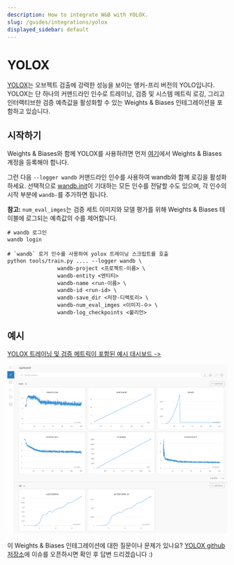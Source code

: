 ```yaml
---
description: How to integrate W&B with YOLOX.
slug: /guides/integrations/yolox
displayed_sidebar: default
---
```


# YOLOX

[YOLOX](https://github.com/Megvii-BaseDetection/YOLOX)는 오브젝트 검출에 강력한 성능을 보이는 앵커-프리 버전의 YOLO입니다. YOLOX는 단 하나의 커맨드라인 인수로 트레이닝, 검증 및 시스템 메트릭 로깅, 그리고 인터랙티브한 검증 예측값을 활성화할 수 있는 Weights & Biases 인테그레이션을 포함하고 있습니다.

## 시작하기

Weights & Biases와 함께 YOLOX를 사용하려면 먼저 [여기](https://wandb.ai/site)에서 Weights & Biases 계정을 등록해야 합니다.

그런 다음 `--logger wandb` 커맨드라인 인수를 사용하여 wandb와 함께 로깅을 활성화하세요. 선택적으로 [wandb.init](../../track/launch.md)이 기대하는 모든 인수를 전달할 수도 있으며, 각 인수의 시작 부분에 `wandb-`를 추가하면 됩니다.

**참고:** `num_eval_imges`는 검증 세트 이미지와 모델 평가를 위해 Weights & Biases 테이블에 로그되는 예측값의 수를 제어합니다.

```shell
# wandb 로그인
wandb login

# `wandb` 로거 인수를 사용하여 yolox 트레이닝 스크립트를 호출
python tools/train.py .... --logger wandb \
                wandb-project <프로젝트-이름> \
                wandb-entity <엔티티>
                wandb-name <run-이름> \
                wandb-id <run-id> \
                wandb-save_dir <저장-디렉토리> \
                wandb-num_eval_imges <이미지-수> \
                wandb-log_checkpoints <불리언>
```

## 예시

[YOLOX 트레이닝 및 검증 메트릭이 포함된 예시 대시보드 ->](https://wandb.ai/manan-goel/yolox-nano/runs/3pzfeom)

![](/images/integrations/yolox_example_dashboard.png)

이 Weights & Biases 인테그레이션에 대한 질문이나 문제가 있나요? [YOLOX github 저장소](https://github.com/Megvii-BaseDetection/YOLOX)에 이슈를 오픈하시면 확인 후 답변 드리겠습니다 :)